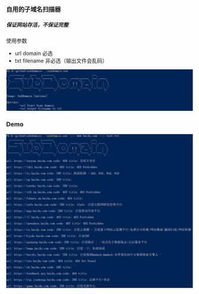 ### 自用的子域名扫描器

##### 保证网站存活，不保证完整

使用参数
- url domain 必选
- txt filename 非必选（输出文件会乱码）

![](./img/001.png)

### Demo
![](./img/002.png)
